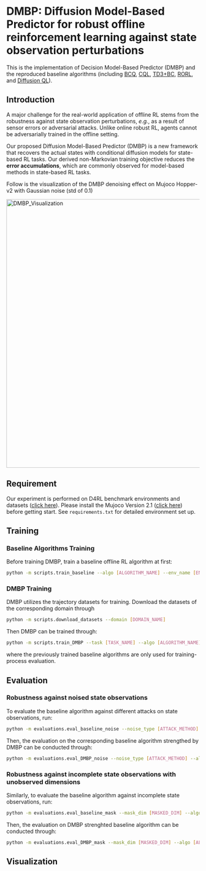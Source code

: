 # DMBP: Diffusion Model-Based Predictor for robust offline reinforcement learning against  state observation perturbations

This is the implementation of Decision Model-Based Predictor (DMBP) and the reproduced baseline algorithms (including [BCQ](https://arxiv.org/abs/1812.02900), [CQL](https://proceedings.neurips.cc/paper/2020/hash/0d2b2061826a5df3221116a5085a6052-Abstract.html), [TD3+BC](https://proceedings.neurips.cc/paper/2021/hash/a8166da05c5a094f7dc03724b41886e5-Abstract.html), [RORL](https://arxiv.org/abs/2206.02829), and [Diffusion QL](https://arxiv.org/abs/2208.06193)).

## Introduction

A major challenge for the real-world application of offline RL stems from the robustness against state observation perturbations, *e.g.*, as a result of sensor errors or adversarial attacks. Unlike online robust RL, agents cannot be adversarially trained in the offline setting.

Our proposed Diffusion Model-Based Predictor (DMBP) is a new framework that recovers the actual states with conditional diffusion models for state-based RL tasks. Our derived non-Markovian training objective reduces the **error accumulations**, which are commonly observed for model-based methods in state-based RL tasks.

Follow is the visualization of the DMBP denoising effect on Mujoco Hopper-v2 with Gaussian noise (std of 0.1)

 <img src="/Hopper_medium_replay.gif" width = "700" height = "700" alt="DMBP_Visualization" align=center />  


## Requirement
Our experiment is performed on D4RL benchmark environments and datasets ([click here](https://sites.google.com/view/d4rl-anonymous/)).
Please install the Mujoco Version 2.1 
([click here](https://github.com/deepmind/mujoco/releases)) before getting start. See `requirements.txt` for detailed environment set up.  

## Training
### Baseline Algorithms Training
Before training DMBP, train a baseline offline RL algorithm at first:
```bash
python -m scripts.train_baseline --algo [ALGORITHM_NAME] --env_name [ENV_NAME] --dataset [DATASET_NAME]
```
### DMBP Training
DMBP utilizes the trajectory datasets for training. Download the datasets of the corresponding domain through
```bash
python -m scripts.download_datasets --domain [DOMAIN_NAME]
```
Then DMBP can be trained through:
```bash
python -m scripts.train_DMBP --task [TASK_NAME] --algo [ALGORITHM_NAME] --env_name [ENV_NAME] --dataset [DATASET_NAME]
```
where the previously trained baseline algorithms are only used for training-process evaluation.

## Evaluation
### Robustness against noised state observations
To evaluate the baseline algorithm against different attacks on state observations, run:
```bash
python -m evaluations.eval_baseline_noise --noise_type [ATTACK_METHOD] --algo [ALGORITHM_NAME] --env_name [ENV_NAME] --dataset [DATASET_NAME]
```
Then, the evaluation on the corresponding baseline algorithm strengthed by DMBP can be conducted through:
```bash
python -m evaluations.eval_DMBP_noise --noise_type [ATTACK_METHOD] --algo [ALGORITHM_NAME] --env_name [ENV_NAME] --dataset [DATASET_NAME]
```
### Robustness against incomplete state observations with unobserved dimensions
Similarly, to evaluate the baseline algorithm against incomplete state observations, run:
```bash
python -m evaluations.eval_baseline_mask --mask_dim [MASKED_DIM] --algo [ALGORITHM_NAME] --env_name [ENV_NAME] --dataset [DATASET_NAME]
```
Then, the evaluation on DMBP strenghted baseline algorithm can be conducted through:
```bash
python -m evaluations.eval_DMBP_mask --mask_dim [MASKED_DIM] --algo [ALGORITHM_NAME] --env_name [ENV_NAME] --dataset [DATASET_NAME]
```
## Visualization
